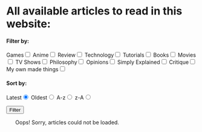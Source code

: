 # All available articles to read in this website:

#### Filter by:
<label for="games">Games</label><input id="games" type="checkbox">
<label for="anime">Anime</label><input id="anime" type="checkbox">
<label for="review">Review</label><input id="review" type="checkbox">
<label for="tech">Technology</label><input id="tech" type="checkbox">
<label for="tutorial">Tutorials</label><input id="tutorial" type="checkbox">
<label for="book">Books</label><input id="book" type="checkbox">
<label for="movie">Movies</label><input id="movie" type="checkbox">
<label for="tv">TV Shows</label><input id="tv" type="checkbox">
<label for="philosophy">Philosophy</label><input id="philosophy" type="checkbox">
<label for="opinion">Opinions</label><input id="opinion" type="checkbox">
<label for="nutshell">Simply Explained</label><input id="nutshell" type="checkbox">
<label for="critique">Critique</label><input id="critique" type="checkbox">
<label for="self">My own made things</label><input id="self" type="checkbox">

#### Sort by:
<label for="latest">Latest</label><input id="latest" name="sort" type="radio" checked="checked">
<label for="oldest">Oldest</label><input id="oldest" name="sort" type="radio">
<label for="ascending">A-z</label><input id="ascending" name="sort" type="radio">
<label for="descending">z-A</label><input id="descending" name="sort" type="radio">

<button type="button" onclick="reFilter()">Filter</button>

<ol id="articles">
Oops! Sorry, articles could not be loaded.
</ol>

<script src="./pages.js">
</script>
